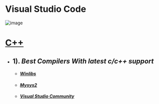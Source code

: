 # Visual Studio Code
![image](https://user-images.githubusercontent.com/61003681/120890335-a6397000-c61f-11eb-80e1-8928d4cefceb.png)


# [C++](https://isocpp.org/)
- ## 1). *Best Compilers With latest c/c++ support*
  - #### *[Winlibs](https://www.winlibs.com/)*
  - #### *[Mysys2](https://www.msys2.org/)*
  - #### *[Visual Studio Community](https://visualstudio.microsoft.com/vs/community/)*
